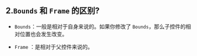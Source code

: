 ## 2.`Bounds` 和 `Frame` 的区别? 

- `Bounds`：一般是相对于自身来说的。如果你修改了 `Bounds`，那么子控件的相对位置也会发生改变。

- `Frame` ：是相对于父控件来说的。



